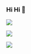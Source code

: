 ### Hi Hi  👋
![](http://github-profile-summary-cards.vercel.app/api/cards/profile-details?username=yoshimaa&theme=tokyonight)

<!--
Most Usage Langeages
![](https://github-readme-stats.vercel.app/api/top-langs?username=yoshimaa&show_icons=true&locale=en&layout=compact)
Top Languages by Repo
![](http://github-profile-summary-cards.vercel.app/api/cards/repos-per-language?username=yoshimaa&theme=transparent)
Top Languages by Commit
![](http://github-profile-summary-cards.vercel.app/api/cards/most-commit-language?username=yoshimaa&theme=transparent)
-->

<!-- Stats -->
![](http://github-profile-summary-cards.vercel.app/api/cards/stats?username=yoshimaa&theme=tokyonight)
<!-- Commits (UTC+8) -->
![](http://github-profile-summary-cards.vercel.app/api/cards/productive-time?username=yoshimaa&theme=tokyonight&utcOffset=8)
